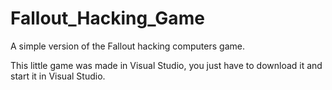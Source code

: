 # Fallout_Hacking_Game

A simple version of the Fallout hacking computers game.

This little game was made in Visual Studio, you just have
to download it and start it in Visual Studio.
